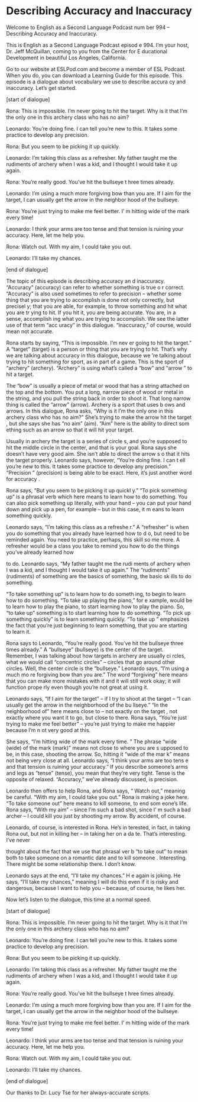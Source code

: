 # Describing Accuracy and Inaccuracy

Welcome to English as a Second Language Podcast num ber 994 – Describing Accuracy and Inaccuracy.

This is English as a Second Language Podcast episod e 994. I’m your host, Dr. Jeff McQuillan, coming to you from the Center for E ducational Development in beautiful Los Angeles, California.

Go to our website at ESLPod.com and become a member  of ESL Podcast. When you do, you can download a Learning Guide for this episode. This episode is a dialogue about vocabulary we use to describe accura cy and inaccuracy. Let’s get started.

[start of dialogue]

Rona: This is impossible. I’m never going to hit the target. Why is it that I’m the only one in this archery class who has no aim?

Leonardo: You’re doing fine. I can tell you’re new to this. It takes some practice to develop any precision.

Rona: But you seem to be picking it up quickly.

Leonardo: I’m taking this class as a refresher. My father taught me the rudiments of archery when I was a kid, and I thought I would take it up again.

Rona: You’re really good. You’ve hit the bullseye t hree times already.

Leonardo: I’m using a much more forgiving bow than you are. If I aim for the target, I can usually get the arrow in the neighbor hood of the bullseye.

Rona: You’re just trying to make me feel better. I’ m hitting wide of the mark every time!

Leonardo: I think your arms are too tense and that tension is ruining your accuracy. Here, let me help you.

Rona: Watch out. With my aim, I could take you out.

Leonardo: I’ll take my chances.

[end of dialogue]

The topic of this episode is describing accuracy an d inaccuracy. “Accuracy” (accuracy) can refer to whether something is true o r correct. “Accuracy” is also used sometimes to refer to precision – whether some thing that you are trying to accomplish is done not only correctly, but precisel y; that you are able, for example, to throw something and hit what you are tr ying to hit. If you hit it, you are being accurate. You are, in a sense, accomplish ing what you are trying to accomplish. We see the latter use of that term “acc uracy” in this dialogue. “Inaccuracy,” of course, would mean not accurate.

Rona starts by saying, “This is impossible. I’m nev er going to hit the target.” A “target” (target) is a person or thing that you are  trying to hit. That’s why we are talking about accuracy in this dialogue, because we ’re talking about trying to hit something for sport, as in part of a game. This is the sport of “archery” (archery). “Archery” is using what’s called a “bow” and “arrow ” to hit a target.

The “bow” is usually a piece of metal or wood that has a string attached on the top and the bottom. You put a long, narrow piece of  wood or metal in the string, and you pull the string back in order to shoot it. That long narrow thing is called the “arrow” (arrow). Archery is a sport that uses b ows and arrows. In this dialogue, Rona asks, “Why is it I’m the only one in  this archery class who has no aim?” She’s trying to make the arrow hit the target , but she says she has “no aim” (aim). “Aim” here is the ability to direct som ething such as an arrow so that it will hit your target.

Usually in archery the target is a series of circle s, and you’re supposed to hit the middle circle in the center, and that is your goal.  Rona says she doesn’t have very good aim. She isn’t able to direct the arrow s o that it hits the target properly. Leonardo says, however, “You’re doing fine. I can t ell you’re new to this. It takes some practice to develop any precision.” “Precision ” (precision) is being able to be exact. Here, it’s just another word for accuracy .

Rona says, “But you seem to be picking it up quickl y.” “To pick something up” is a phrasal verb which here means to learn how to do something. You can also pick something up literally, with your hand – you can put your hand down and pick up a pen, for example – but in this case, it m eans to learn something quickly.

Leonardo says, “I’m taking this class as a refreshe r.” A “refresher” is when you do something that you already have learned how to d o, but need to be reminded again. You need to practice, perhaps, this skill so me more. A refresher would be a class you take to remind you how to do the things  you’ve already learned how

to do. Leonardo says, “My father taught me the rudi ments of archery when I was a kid, and I thought I would take it up again.” The  “rudiments” (rudiments) of something are the basics of something, the basic sk ills to do something.

“To take something up” is to learn how to do someth ing, to begin to learn how to do something. “To take up playing the piano,” for e xample, would be to learn how to play the piano, to start learning how to play the piano. So, “to take up” something is to start learning how to do something.  “To pick up something quickly” is to learn something quickly. “To take up ” emphasizes the fact that you’re just beginning to learn something, that you are starting to learn it.

Rona says to Leonardo, “You’re really good. You’ve hit the bullseye three times already.” A “bullseye” (bullseye) is the center of the target. Remember, I was talking about how targets in archery are usually ci rcles, what we would call “concentric circles” – circles that go around other  circles. Well, the center circle is the “bullseye.” Leonardo says, “I’m using a much mo re forgiving bow than you are.” The word “forgiving” here means that you can make more mistakes with it and it will still work okay; it will function prope rly even though you’re not great at using it.

Leonardo says, “If I aim for the target” – if I try  to shoot at the target – “I can usually get the arrow in the neighborhood of the bu llseye.” “In the neighborhood of” here means close to – not exactly on the target , not exactly where you want it to go, but close to there. Rona says, “You’re just trying to make me feel better” – you’re just trying to make me happier because I’m n ot very good at this.

She says, “I’m hitting wide of the mark every time. ” The phrase “wide (wide) of the mark (mark)” means not close to where you are s upposed to be, in this case, shooting the arrow. So, hitting it “wide of the mar k” means not being very close at all. Leonardo says, “I think your arms are too tens e and that tension is ruining your accuracy.” If you describe someone’s arms and legs as “tense” (tense), you mean that they’re very tight. Tense is the opposite  of relaxed. “Accuracy,” we’ve already discussed, is precision.

Leonardo then offers to help Rona, and Rona says, “ Watch out,” meaning be careful. “With my aim, I could take you out.” Rona is making a joke here. “To take someone out” here means to kill someone, to end som eone’s life. Rona says, “With my aim” – since I’m such a bad shot, since I’ m such a bad archer – I could kill you just by shooting my arrow. By accident, of  course.

Leonardo, of course, is interested in Rona. He’s in terested, in fact, in taking Rona out, but not in killing her – in taking her on a da te. That’s interesting. I’ve never

thought about the fact that we use that phrasal ver b “to take out” to mean both to take someone on a romantic date and to kill someone . Interesting. There might be some relationship there. I don’t know.

Leonardo says at the end, “I’ll take my chances.” H e again is joking. He says, “I’ll take my chances,” meaning I will do this even if it  is risky and dangerous, because I want to help you – because, of course, he  likes her.

Now let’s listen to the dialogue, this time at a normal speed.

[start of dialogue]

Rona: This is impossible. I’m never going to hit the target. Why is it that I’m the only one in this archery class who has no aim?

Leonardo: You’re doing fine. I can tell you’re new to this. It takes some practice to develop any precision.

Rona: But you seem to be picking it up quickly.

Leonardo: I’m taking this class as a refresher. My father taught me the rudiments of archery when I was a kid, and I thought I would take it up again.

Rona: You’re really good. You’ve hit the bullseye t hree times already.

Leonardo: I’m using a much more forgiving bow than you are. If I aim for the target, I can usually get the arrow in the neighbor hood of the bullseye.

Rona: You’re just trying to make me feel better. I’ m hitting wide of the mark every time!

Leonardo: I think your arms are too tense and that tension is ruining your accuracy. Here, let me help you.

Rona: Watch out. With my aim, I could take you out.

Leonardo: I’ll take my chances.

[end of dialogue]

Our thanks to Dr. Lucy Tse for her always-accurate scripts.



